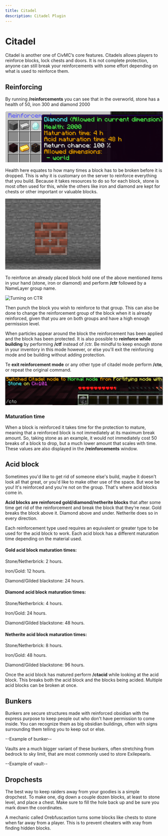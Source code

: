 ```yaml
---
title: Citadel
description: Citadel Plugin
---
```


# Citadel
Citadel is another one of CivMC’s core features. Citadels allows players to reinforce blocks, lock chests and doors. It is not complete protection, anyone can still break your reinforcements with some effort depending on what is used to reinforce them. 

## Reinforcing

By running **/reinforcements** you can see that in the overworld, stone has a health of 50, iron 300 and diamond 2000

![Reinforcements](./media/Reinforcements.png)


Health here equates to how many times a block has to be broken before it is dropped. This is why it is customary on the server to reinforce everything that you build. Because it takes resources to do so for each block, stone is most often used for this, while the others like iron and diamond are kept for chests or other important or valuable blocks.

![Breaking Reinforced block](./media/Blockbreak.gif)

To reinforce an already placed block hold one of the above mentioned items in your hand (stone, iron or diamond) and perform **/ctr** followed by a NameLayer group name.

![Turning on CTR](./media/CTR_on.png)

Then punch the block you wish to reinforce to that group. This can also be done to change the reinforcement group of the block when it is already reinforced, given that you are on both groups and have a high enough permission level.

When particles appear around the block the reinforcement has been applied and the block has been protected. It is also possible to **reinforce while building** by performing **/ctf** instead of /ctr. Be mindful to keep enough stone in your inventory in this mode however, or else you'll exit the reinforcing mode and be building without adding protection.

Te **exit reinforcement mode** or any other type of citadel mode perform **/cto**, or repeat the original command.

![Turning off reinforcement mode](./media/CTO2.png)

### Maturation time

When a block is reinforced it takes time for the protection to mature, meaning that a reinforced block is not immediately at its maximum break amount. 
So, taking stone as an example, it would not immediately cost 50 breaks of a block to drop, but a much lower amount that scales with time. These values are also displayed in the **/reinforcements** window.

## Acid block

Sometimes you'd like to get rid of someone else's build, maybe it doesn't look all that great, or you'd like to make other use of the space. But woe be you! It's reinforced and you're not on the group. That's where acid blocks come in.

**Acid blocks are reinforced gold/diamond/netherite blocks** that after some time get rid of the reinforcement and break the block that they're near. Gold breaks the block above it. Diamond above and under. Netherite does so in every direction.

Each reinforcement type used requires an equivalent or greater type to be used for the acid block to work. Each acid block has a different maturation time depending on the material used.

#### Gold acid block maturation times:

Stone/Netherbrick: 2 hours.

Iron/Gold: 12 hours.

Diamond/Gilded blackstone: 24 hours.

#### Diamond acid block maturation times:

Stone/Netherbrick: 4 hours.

Iron/Gold: 24 hours.

Diamond/Gilded blackstone: 48 hours.

#### Netherite acid block maturation times:

Stone/Netherbrick: 8 hours.

Iron/Gold: 48 hours.

Diamond/Gilded blackstone: 96 hours.

Once the acid block has matured perform **/ctacid** while looking at the acid block. This breaks both the acid block and the blocks being acided. Multiple acid blocks can be broken at once.

## Bunkers

Bunkers are secure structures made with reinforced obsidian with the express purpose to keep people out who don't have permission to come inside. You can recognize them as big obsidian buildings, often with signs surrounding them telling you to keep out or else.

--Example of bunker--

Vaults are a much bigger variant of these bunkers, often stretching from bedrock to sky limit, that are most commonly used to store Exilepearls.

--Example of vault--

## Dropchests

The best way to keep raiders away from your goodies is a simple dropchest. To make one, dig down a couple dozen blocks, at least to stone level, and place a chest. Make sure to fill the hole back up and be sure you mark down the coordinates.

A mechanic called Orebfuscastion turns some blocks like chests to stone when far away from a player. This is to prevent cheaters with xray from finding hidden blocks. 
